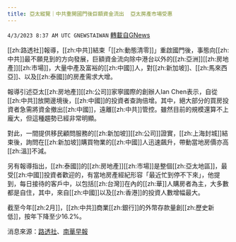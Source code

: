 ```yaml
---
title: 亞太縱覽｜中共重開國門後巨額資金流出  亞太房產市場受惠
---
```

`4/3/2023 8:37 AM UTC GNEWSTAIWAN` [轉載自GNews](https://gnews.org/articles/1068519)

[[zh:路透社]]報導，[[zh:中共]]結束「[[zh:動態清零]]」重啟國門後，事態向[[zh:中共]]最不願見到的方向發展，巨額資金流向除中港台以外的[[zh:亞洲]][[zh:房地產]][[zh:市場]]，大量中產及富裕的[[zh:中國]]人，對[[zh:新加坡]]、[[zh:馬來西亞]]、以及[[zh:泰國]]的房產需求大增。

  

報導引述亞太[[zh:房地產]][[zh:公司]]家寧國際的創辦人Ian Chen表示，自從[[zh:中共]]放開邊境後，[[zh:中國]]的投資者查詢倍增。其中，絕大部分的買房投資者急需將資金撤出[[zh:中國]]，遠離[[zh:中共]]管控。雖然目前的規模還算不上龐大，但這種趨勢已經非常明顯。

  

對此，一間提供移民顧問服務的[[zh:新加坡]][[zh:公司]]證實，[[zh:上海封城]]結束後，詢問在[[zh:新加坡]]購買物業的[[zh:中國]]人迅速飆升，帶動當地房價亦高[[zh:溫]]不減。

  

另有報導指出，[[zh:泰國]]的[[zh:房地產]][[zh:市場]]是整個[[zh:亞太地區]]，最受[[zh:中國]]投資者歡迎的，有當地房產經紀形容「最近忙到停不下來」，他提到，每日接待的客戶中，以包括[[zh:台灣]]在內的[[zh:華]]人購房者為主，大多數都是自住，其中，來自[[zh:中國]]以及[[zh:香港]]的投資人數增幅最大。

  

截至今年[[zh:2月]]，[[zh:中共]]商業[[zh:銀行]]的外幣存款量創[[zh:歷史新低]]，按年下降至少16.2%。

  

消息來源：[路透社](https://www.reuters.com/markets/asia/chinese-cash-trickling-back-asias-property-markets-2023-04-02/)、[南華早報](https://www.scmp.com/news/asia/article/3215777/chinese-buyers-snap-properties-singapore-and-australia-thailand)

